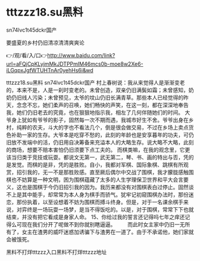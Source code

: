# tttzzz18.su黑料
sn74lvc1t45dckr国产

要盛夏的乡村仍旧清凉清清爽爽论

👉/观/看/入/口👉http://www.baidu.com/link?url=aFQjCpKLyjmMkJDTPPmIM46mcs0b-moe8w2Xe6-iLGqpxJgfWTUHTnAr0yehHs6i&wd

tttzzz18.su黑料
sn74lvc1t45dckr国产
村上春树说：我从来觉得人是渐渐变老的，本来不是，人是一刹时变老的。未曾创造，双亲仍旧满鬓如霜；未曾感知，奶奶仍旧线人污染；未曾预见，太爷的坟山仍旧长满青草。那些本人已经觉得的昨天，念念不忘，她们柔声的召唤，她们畅快的声笑，在这一刻，都在深深地奉告我，她们仍旧老去的究竟，也在狠狠地指示我，相左了几何伴随她们的时间。
大爷身上犹如有爷爷的影子，固然每一次不期而遇，我城市好生不舍。爷爷出身在乡村，纯粹的农夫，斗大的字也不看法几个，倒是很会做交易，不过在乡场上卖点货色补助一家的生存。大爷本是吃穿不愁的，此刻的年龄也是安享暮年的功夫，可仍旧放不发端中的活，仍旧用自决筹备来充溢本人的大略生存。说大略不大略，此刻的商场，想要不赔本害怕仍旧须要下点工夫的。
而棋类嘛，在我的观念里，它更该当归类于竞技或玩耍。都说文无第一，武无第二，琴、书、画的特出与否，凭的是发觉。而棋的是非，凭的是胜败。自小，我都对军棋、国际象棋、跳棋有所观赏，招引我的，无一不是那胜败感。直至厥后偶尔中交战了围棋，我才朦胧感触围棋也不妨算是一种文明，困为围棋蕴藏了太多的人生学理保卫世界和平大会言要义，这也是围棋于今仍旧招引我的因为。我历来都没有对围棋表白过停止。固然谈不上是其中能手，却常常为本人身为棋手而骄气。犹牢记初窥围棋办法时，那份迷恋，那份执着，以至设想着不妨为围棋而搏斗终身。但是，对于一名课余棋手来说，对弈终是一场玩耍一场梦，是当不得饭吃的。以是，对于围棋，常常下下也就结束，并没有把它看成是身家人命。
	15、你给过我的誓言还记得吗七年之痒还记得么可现在我们分开了呢做不到你就别瞎逼逼。
　　而此时女主家中仍旧一无所有了，女主在渣男的威吓迷惑加诱骗下与渣男在一道了。由于不承诺他，她们家就会被饿死。

黑料不打烊tttzzz入口黑料不打烊tttzzz地址
